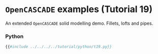 # `OpenCASCADE` examples (Tutorial 19)

An extended `OpenCASCADE` solid modelling demo. Fillets, lofts and pipes.

### Python
```python
{{#include ../../../../tutorial/python/t19.py}}
```
